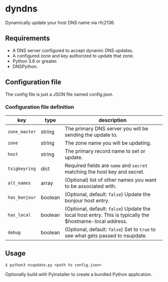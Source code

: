 # dyndns
Dynamically update your host DNS name via rfc2136.

## Requirements
* A DNS server configured to accept dynamic DNS updates.
* A configured zone and key authorized to update that zone.
* Python 3.6 or greater.
* DNSPython.

## Configuration file
The config file is just a JSON file named config.json.
### Configuration file definition
| key | type | description |
|-----|------|-------------|
| `zone_master` | string | The primary DNS server you will be sending the update to. |
| `zone` | string | The zone name you will be updating. |
| `host` | string | The primary record name to set or update. |
| `tsigkeyring` | dict | Required fields are `name` and `secret` matching the host key and secret. |
| `alt_names` | array | (Optional) list of other names you want to be associated with. |
| `has_bonjour` | boolean | (Optional, default: `false`) Update the bonjour host entry. |
| `has_local` | boolean | (Optional, default: `false`) Update the local host entry. This is typically the $hostname-local address. |
| `debug` | boolean | (Optional, default: `false`) Set to `true` to see what gets passed to nsupdate. |

## Usage
```
$ python3 nsupdate.py <path to config.json>
```

Optionally build with PyInstaller to create a bundled Python application.
